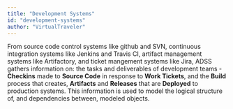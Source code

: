 ```yaml
---
title: "Development Systems"
id: "development-systems" 
author: "VirtualTraveler"
---
```

From source code control systems like github and SVN, continuous integration systems like Jenkins and Travis CI, artifact management systems like Artifactory, and ticket mangement systems like Jira, ADSS gathers information on: the tasks and deliverables of development teams - **Checkins** made to **Source Code** in response to **Work Tickets**, and the **Build** process that creates, **Artifacts** and **Releases** that are **Deployed** to production systems. This information is used to model the logical structure of, and dependencies between, modeled objects. 